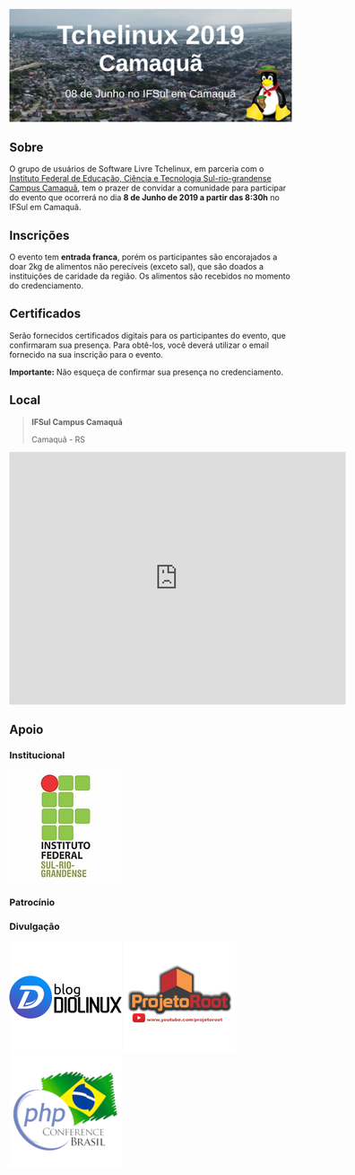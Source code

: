 [![Tchelinux 2019 Camaquã](images/banner.jpg)](#)

## Sobre

O grupo de usuários de Software Livre Tchelinux, em parceria com o [Instituto Federal de Educação, Ciência e Tecnologia Sul-rio-grandense Campus Camaquã](http://www.camaqua.ifsul.edu.br/), tem o prazer de convidar a comunidade para participar do evento que ocorrerá no dia **8 de Junho de 2019 a partir das 8:30h** no IFSul em Camaquã.

## Inscrições

 O evento tem **entrada franca**, porém os participantes são encorajados a doar 2kg de alimentos não perecíveis (exceto sal), que são doados a instituições de caridade da região. Os alimentos são recebidos no momento do credenciamento.

## Certificados

Serão fornecidos certificados digitais para os participantes do evento, que confirmaram sua presença. Para obtê-los, você deverá utilizar o email fornecido na sua inscrição para o evento.

**Importante:** Não esqueça de confirmar sua presença no credenciamento.


## Local

> **IFSul Campus Camaquã**
> 
> Camaquã - RS

<div class="map-responsive">
	<iframe src="https://www.google.com/maps/embed?pb=!1m18!1m12!1m3!1d4843.356244967036!2d-51.80355429499433!3d-30.865112570836118!2m3!1f0!2f0!3f0!3m2!1i1024!2i768!4f13.1!3m3!1m2!1s0x951a76f76d4cfa15%3A0x27091c7e40085d63!2sIFSul+Campus+Camaqua!5e0!3m2!1sen!2sbr!4v1556637336678!5m2!1sen!2sbr" width="600" height="450" frameborder="0" style="border:0" allowfullscreen></iframe>
</div>

## Apoio

### Institucional

[![IFSul](images/ifsul.jpg)](http://www.camaqua.ifsul.edu.br/)

### Patrocínio

### Divulgação

[![Blog Diolinux](images/logo_diolinux.png)](https://www.diolinux.com.br/)
[![Projeto Root](images/logo_projetoroot.png)](https://projetoroot.com.br/)
[![PHP Conference Brasil](images/logo_phpconference.png)](https://phpconference.com.br/)

